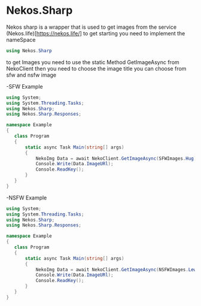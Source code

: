 # Nekos.Sharp
Nekos sharp is a wrapper that is used to get images from the service (Nekos.life)[https://nekos.life/]
to get starting you need to implement the nameSpace 
```cs
using Nekos.Sharp
```

to get Images you need to use the static Method GetImageAsync from NekoClient then you need to choose the image title you can choose from sfw and nsfw image 

 -SFW Example 
 ```cs
using System;
using System.Threading.Tasks;
using Nekos.Sharp;
using Nekos.Sharp.Responses;

namespace Example
{
    class Program
    {
        static async Task Main(string[] args)
        {
            NekoImg Data = await NekoClient.GetImageAsync(SFWImages.Hug);
            Console.Write(Data.ImageURl);
            Console.ReadKey();
        }
    }
}
```

 -NSFW Example
 ```cs
 using System;
using System.Threading.Tasks;
using Nekos.Sharp;
using Nekos.Sharp.Responses;

namespace Example
{
    class Program
    {
        static async Task Main(string[] args)
        {
            NekoImg Data = await NekoClient.GetImageAsync(NSFWImages.Lewd);
            Console.Write(Data.ImageURl);
            Console.ReadKey();
        }
    }
}
```

